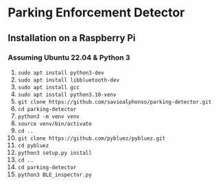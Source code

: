 # Parking Enforcement Detector

## Installation on a Raspberry Pi

### Assuming Ubuntu 22.04 & Python 3

1. `sudo apt install python3-dev`
2. `sudo apt install libbluetooth-dev`
3. `sudo apt install gcc`
4. `sudo apt install python3.10-venv`
4. `git clone https://github.com/savioalphonso/parking-detector.git`
5. `cd parking-detector`
6. `python3 -m venv venv`
7. `source venv/bin/activate`
8. `cd ..`
9. `git clone https://github.com/pybluez/pybluez.git`
10. `cd pybluez`
11. `python3 setup.py install`
12. `cd ..`
13. `cd parking-detector`
14. `python3 BLE_inspector.py`

